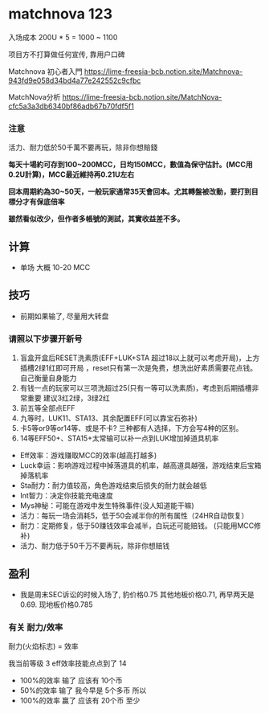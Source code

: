 
# matchnova 123




入场成本 200U * 5 = 1000 ~ 1100

项目方不打算做任何宣传, 靠用户口碑

Matchnova 初心者入門
https://lime-freesia-bcb.notion.site/Matchnova-943fd9e058d34bd4a77e242552c9cfbc

MatchNova分析
https://lime-freesia-bcb.notion.site/MatchNova-cfc5a3a3db6340bf86adb67b70fdf5f1

### 注意
活力、耐力低於50千萬不要再玩，除非你想賠錢


**每天十場約可存到100~200MCC，日均150MCC，數值為保守估計。(MCC用0.2U計算)，MCC最近維持再0.21U左右**

**回本周期約為30~50天，一般玩家通常35天會回本。尤其轉盤被改動，要打到目標分才有保底倍率**

**雖然看似改少，但作者多帳號的測試，其實收益差不多。**

## 计算
- 单场 大概 10-20 MCC

## 技巧
- 前期如果输了, 尽量用大转盘


### 请照以下步骤开新号

1. 盲盒开盒后RESET洗素质(EFF+LUK+STA 超过18以上就可以考虑开局)，上方插槽2绿1红即可开局 ，reset只有第一次是免费，想洗出好素质需要花点钱。自己衡量自身能力
2. 有钱一点的玩家可以三项洗超过25(只有一等可以洗素质)，考虑到后期插槽非常重要 建议3红2绿，3绿2红
3. 前五等全部点EFF
4. 九等时，LUK11、STA13、其余配置EFF(可以靠宝石弥补)
5. 卡5等or9等or14等、或是不卡? 三种都有人选择，下方会写4种的区别。
6. 14等EFF50+、STA15+太常输可以补一点到LUK增加掉道具机率

- Eff效率：游戏赚取MCC的效率(越高打越多)
- Luck幸运：影响游戏过程中掉落道具的机率，越高道具越强，游戏结束后宝箱掉落机率
- Sta耐力：耐力值较高，角色游戏结束后损失的耐力就会越低
- Int智力：决定你技能充电速度
- Mys神秘：可能在游戏中发生特殊事件(没人知道能干嘛)
- 活力：每玩一场会消耗5，低于50会减半你的所有属性（24HR自动恢复）
- 耐力：定期修复，低于50赚钱效率会减半，白玩还可能赔钱。 (只能用MCC修补)
- 活力、耐力低于50千万不要再玩，除非你想赔钱


## 盈利
- 我是周末SEC诉讼的时候入场了, 豹价格0.75 其他地板价格0.71, 再早两天是0.69. 现地板价格0.785


### 有关 耐力/效率

耐力(火焰标志) = 效率

我当前等级 3  eff效率技能点点到了 14

- 100%的效率 输了 应该有 10个币
- 50%的效率  输了 我今早是 5个多币
所以 
- 100%的效率 赢了 应该有 20个币 至少